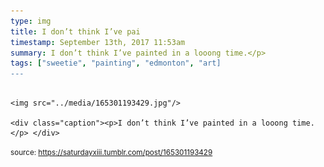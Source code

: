 ```yaml
---
type: img
title: I don’t think I’ve pai
timestamp: September 13th, 2017 11:53am
summary: I don’t think I’ve painted in a looong time.</p> 
tags: ["sweetie", "painting", "edmonton", "art]
---
```


                
                
                
                                                                                        <img src="../media/165301193429.jpg"/>
                                                                                          <div class="caption"><p>I don’t think I’ve painted in a looong time.</p> </div>
                                    
                
                
                
                
                                
<small>source: https://saturdayxiii.tumblr.com/post/165301193429</small>